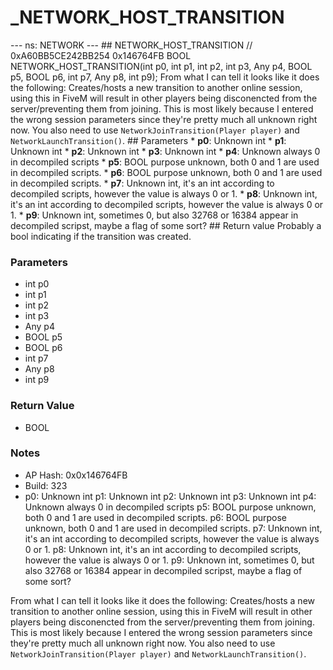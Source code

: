 # _NETWORK_HOST_TRANSITION

--- ns: NETWORK --- ## NETWORK_HOST_TRANSITION  // 0xA60BB5CE242BB254 0x146764FB BOOL NETWORK_HOST_TRANSITION(int p0, int p1, int p2, int p3, Any p4, BOOL p5, BOOL p6, int p7, Any p8, int p9);  From what I can tell it looks like it does the following:  Creates/hosts a new transition to another online session, using this in FiveM will result in other players being disconencted from the server/preventing them from joining. This is most likely because I entered the wrong session parameters since they're pretty much all unknown right now.  You also need to use `NetworkJoinTransition(Player player)` and `NetworkLaunchTransition()`.   ## Parameters * **p0**: Unknown int * **p1**: Unknown int * **p2**: Unknown int * **p3**: Unknown int * **p4**: Unknown always 0 in decompiled scripts * **p5**: BOOL purpose unknown, both 0 and 1 are used in decompiled scripts. * **p6**: BOOL purpose unknown, both 0 and 1 are used in decompiled scripts. * **p7**: Unknown int, it's an int according to decompiled scripts, however the value is always 0 or 1. * **p8**: Unknown int, it's an int according to decompiled scripts, however the value is always 0 or 1. * **p9**: Unknown int, sometimes 0, but also 32768 or 16384 appear in decompiled scripst, maybe a flag of some sort?  ## Return value Probably a bool indicating if the transition was created.

### Parameters
* int p0
* int p1
* int p2
* int p3
* Any p4
* BOOL p5
* BOOL p6
* int p7
* Any p8
* int p9

### Return Value
* BOOL

### Notes
* AP Hash: 0x0x146764FB
* Build: 323
* p0: Unknown int
p1: Unknown int
p2: Unknown int
p3: Unknown int
p4: Unknown always 0 in decompiled scripts
p5: BOOL purpose unknown, both 0 and 1 are used in decompiled scripts.
p6: BOOL purpose unknown, both 0 and 1 are used in decompiled scripts.
p7: Unknown int, it's an int according to decompiled scripts, however the value is always 0 or 1.
p8: Unknown int, it's an int according to decompiled scripts, however the value is always 0 or 1.
p9: Unknown int, sometimes 0, but also 32768 or 16384 appear in decompiled scripst, maybe a flag of some sort?

From what I can tell it looks like it does the following:
Creates/hosts a new transition to another online session, using this in FiveM will result in other players being disconencted from the server/preventing them from joining. This is most likely because I entered the wrong session parameters since they're pretty much all unknown right now.
You also need to use `NetworkJoinTransition(Player player)` and `NetworkLaunchTransition()`.

